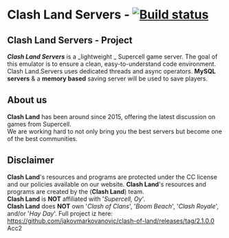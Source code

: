 # Clash Land Servers - [![Build status](https://ci.appveyor.com/api/projects/status/ru1r2ae4pva9ifqq/branch/master?svg=true)](https://ci.appveyor.com/project/jakovmarkovanovic/clash-of-land/branch/master)

## Clash Land Servers - Project
***Clash Land Servers*** is a _lightweight _ Supercell game server. 
The goal of this emulator is to ensure a clean, easy-to-understand code environment.
Clash Land.Servers uses dedicated threads and async operators. 
**MySQL servers** & a **memory based** saving server will be used to save players.

## About us
**Clash Land** has been around since 2015, offering the latest discussion on games from Supercell.  
We are working hard to not only bring you the best servers but become one of the best communities.

## Disclaimer
**Clash Land**'s resources and programs are protected under the CC license and our policies available on our website.
**Clash Land**'s resources and programs are created by the (**Clash Land**) team.  
**Clash Land** is **NOT** affiliated with '_Supercell, Oy_'.  
**Clash Land** does **NOT** own '_Clash of Clans_', '_Boom Beach_', '_Clash Royale_', and/or '_Hay Day_'.
Full project iz here: https://github.com/jakovmarkovanovic/clash-of-land/releases/tag/2.1.0.0
Acc2
